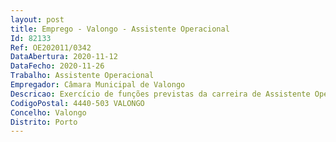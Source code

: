 ```yaml
--- 
layout: post
title: Emprego - Valongo - Assistente Operacional
Id: 82133
Ref: OE202011/0342
DataAbertura: 2020-11-12
DataFecho: 2020-11-26
Trabalho: Assistente Operacional
Empregador: Câmara Municipal de Valongo
Descricao: Exercício de funções previstas da carreira de Assistente Operacional, conforme descrição no Anexo à Lei n.º 35 2014, de 20 de junho nomeadamente nas seguintes atividades  proceder à recolha de animais  cuidar das instalações e dos animais ali internados  fazer parte das brigadas de desinfeção e desinfestação  auxiliar o encarregado do canil.
CodigoPostal: 4440-503 VALONGO
Concelho: Valongo
Distrito: Porto
--- 
```

